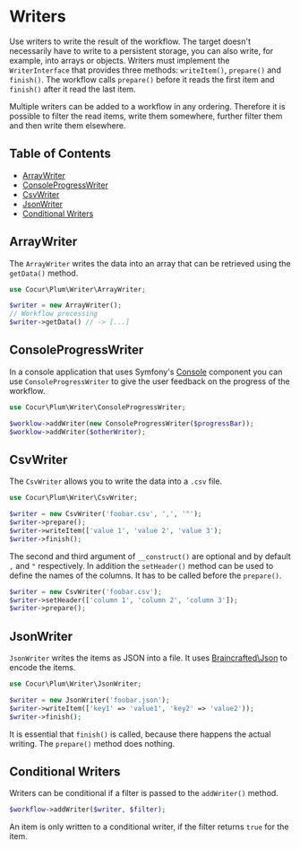 Writers
=======

Use writers to write the result of the workflow. The target doesn't necessarily have to write to a persistent storage,
you can also write, for example, into arrays or objects. Writers must implement the `WriterInterface` that provides
three methods: `writeItem()`, `prepare()` and `finish()`. The workflow calls `prepare()` before it reads the first item
and `finish()` after it read the last item.

Multiple writers can be added to a workflow in any ordering. Therefore it is possible to filter the read items, write
them somewhere, further filter them and then write them elsewhere.


Table of Contents
-----------------

- [ArrayWriter](#arraywriter)
- [ConsoleProgressWriter](#consoleprogresswriter)
- [CsvWriter](#csvwriter)
- [JsonWriter](#jsonwriter)
- [Conditional Writers](#conditional-writers)


ArrayWriter
-----------

The `ArrayWriter` writes the data into an array that can be retrieved using the `getData()` method.

```php
use Cocur\Plum\Writer\ArrayWriter;

$writer = new ArrayWriter();
// Workflow processing
$writer->getData() // -> [...]
```


ConsoleProgressWriter
---------------------

In a console application that uses Symfony's [Console]() component you can use `ConsoleProgressWriter` to give 
the user feedback on the progress of the workflow.

```php
use Cocur\Plum\Writer\ConsoleProgressWriter;

$worklow->addWriter(new ConsoleProgressWriter($progressBar));
$worklow->addWriter($otherWriter);
```


CsvWriter
---------

The `CsvWriter` allows you to write the data into a `.csv` file.

```php
use Cocur\Plum\Writer\CsvWriter;

$writer = new CsvWriter('foobar.csv', ',', '"');
$writer->prepare();
$writer->writeItem(['value 1', 'value 2', 'value 3');
$writer->finish();
```

The second and third argument of `__construct()` are optional and by default `,` and `"` respectively. In addition
the `setHeader()` method can be used to define the names of the columns. It has to be called before the `prepare()`.

```php
$writer = new CsvWriter('foobar.csv');
$writer->setHeader(['column 1', 'column 2', 'column 3']);
$writer->prepare();
```


JsonWriter
----------

`JsonWriter` writes the items as JSON into a file. It uses [Braincrafted\Json](https://github.com/braincrafted/json)
to encode the items.

```php
use Cocur\Plum\Writer\JsonWriter;

$writer = new JsonWriter('foobar.json');
$writer->writeItem(['key1' => 'value1', 'key2' => 'value2'));
$writer->finish();
```

It is essential that `finish()` is called, because there happens the actual writing. The `prepare()` method does
nothing.


Conditional Writers
-------------------

Writers can be conditional if a filter is passed to the `addWriter()` method.

```php
$workflow->addWriter($writer, $filter);
```

An item is only written to a conditional writer, if the filter returns `true` for the item.
